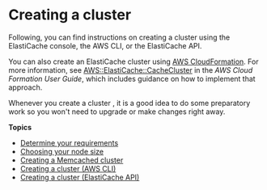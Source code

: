 # Creating a cluster<a name="Clusters.Create"></a>

Following, you can find instructions on creating a cluster using the ElastiCache console, the AWS CLI, or the ElastiCache API\.

You can also create an ElastiCache cluster using [AWS CloudFormation](https://docs.aws.amazon.com/AWSCloudFormation/latest/UserGuide/Welcome.html)\. For more information, see [ AWS::ElastiCache::CacheCluster](https://docs.aws.amazon.com/AWSCloudFormation/latest/UserGuide/aws-properties-elasticache-cache-cluster.html) in the *AWS Cloud Formation User Guide*, which includes guidance on how to implement that approach\.

Whenever you create a cluster , it is a good idea to do some preparatory work so you won't need to upgrade or make changes right away\.

**Topics**
+ [Determine your requirements](cluster-create-determine-requirements.md)
+ [Choosing your node size](nodes-select-size.md)
+ [Creating a Memcached cluster](Clusters.Create.CON.Memcached.md)
+ [Creating a cluster \(AWS CLI\)](Clusters.Create.CLI.md)
+ [Creating a cluster \(ElastiCache API\)](Clusters.Create.API.md)